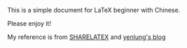 This is a simple document for LaTeX beginner with Chinese.

Please enjoy it!

My reference is from [SHARELATEX](https://www.sharelatex.com/learn) and [yenlung's blog](http://yenlung.km.nccu.edu.tw/home/index.php?f=contentList&courseID=12&order=title&precedence=DESC&page=1)
